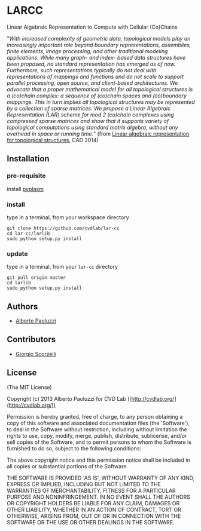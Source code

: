 # LARCC 

Linear Algebraic Representation to Compute with Cellular (Co)Chains 

"*With increased complexity of geometric data, topological models play an increasingly important role beyond boundary representations, assemblies, finite elements, image processing, and other traditional modeling applications. While many graph- and index- based data structures have been proposed, no standard representation has emerged as of now. Furthermore, such representations typically do not deal with representations of mappings and functions and do not scale to support parallel processing, open source, and client-based architectures. We advocate that a proper mathematical model for all topological structures is a (co)chain complex: a sequence of (co)chain spaces and (co)boundary mappings. This in turn implies all topological structures may be represented by a collection of sparse matrices. We propose a Linear Algebraic Representation (LAR) scheme for mod 2 (co)chain complexes using compressed sparse matrices and show that it supports variety of topological computations using standard matrix algebra, without any overhead in space or running time.*" (from [Linear algebraic representation for topological structures](http://www.sciencedirect.com/science/article/pii/S001044851300184X), CAD 2014)

<!-- 
## API

see [docs](https://github.com/cvdlab/plasm.js/blob/master/docs/Readme.md)
 -->

## Installation

### pre-requisite

install [pyplasm](https://github.com/plasm-language/pyplasm)

### install

type in a terminal, from your workspace directory

```
git clone https://github.com/cvdlab/lar-cc
cd lar-cc/larlib
sudo python setup.py install 
```

### update

type in a terminal, from your `lar-cc` directory

```
git pull origin master
cd larlib
sudo python setup.py install 
```

## Authors

- [Alberto Paoluzzi](http://paoluzzi.dia.uniroma3.it)

## Contributors

- [Giorgio Scorzelli](http://www.dia.uniroma3.it/~scorzell)

## License

(The MIT License)

Copyright (c) 2013 Alberto Paoluzzi for CVD Lab ([http://cvdlab.org/](http://cvdlab.org/))

Permission is hereby granted, free of charge, to any person obtaining
a copy of this software and associated documentation files (the
'Software'), to deal in the Software without restriction, including
without limitation the rights to use, copy, modify, merge, publish,
distribute, sublicense, and/or sell copies of the Software, and to
permit persons to whom the Software is furnished to do so, subject to
the following conditions:

The above copyright notice and this permission notice shall be
included in all copies or substantial portions of the Software.

THE SOFTWARE IS PROVIDED 'AS IS', WITHOUT WARRANTY OF ANY KIND,
EXPRESS OR IMPLIED, INCLUDING BUT NOT LIMITED TO THE WARRANTIES OF
MERCHANTABILITY, FITNESS FOR A PARTICULAR PURPOSE AND NONINFRINGEMENT.
IN NO EVENT SHALL THE AUTHORS OR COPYRIGHT HOLDERS BE LIABLE FOR ANY
CLAIM, DAMAGES OR OTHER LIABILITY, WHETHER IN AN ACTION OF CONTRACT,
TORT OR OTHERWISE, ARISING FROM, OUT OF OR IN CONNECTION WITH THE
SOFTWARE OR THE USE OR OTHER DEALINGS IN THE SOFTWARE.

